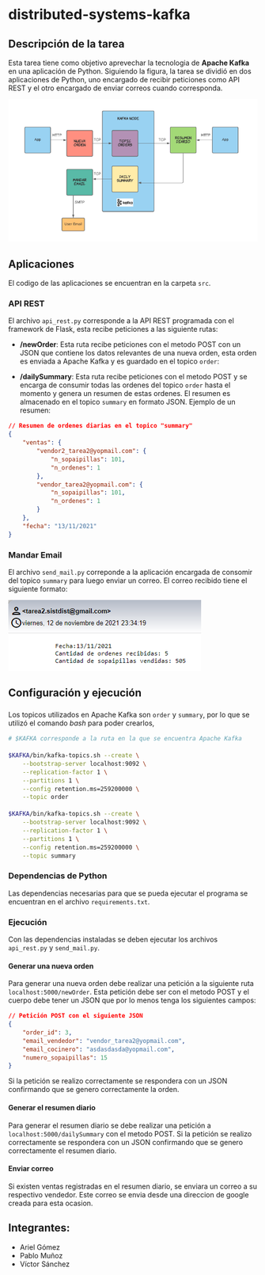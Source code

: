 # distributed-systems-kafka

## Descripción de la tarea

Esta tarea tiene como objetivo aprevechar la tecnologia de **Apache Kafka** en una aplicación de Python. Siguiendo la figura, la tarea se dividió en dos aplicaciones de Python, uno encargado de recibir peticiones como API REST y el otro encargado de enviar correos cuando corresponda.

![tarea1](img/tareakafka.png)

## Aplicaciones

El codigo de las aplicaciones se encuentran en la carpeta `src`.

### API REST

El archivo `api_rest.py` corresponde a la API REST programada con el framework de Flask, esta recibe peticiones a las siguiente rutas:

* **/newOrder**: Esta ruta recibe peticiones con el metodo POST con un JSON que contiene los datos relevantes de una nueva orden, esta orden es enviada a Apache Kafka y es guardado en el topico `order`:


* **/dailySummary**: Esta ruta recibe peticiones con el metodo POST y se encarga de consumir todas las ordenes del topico `order` hasta el momento y genera un resumen de estas ordenes. El resumen es almacenado en el topico `summary` en formato JSON. Ejemplo de un resumen:
```json
// Resumen de ordenes diarias en el topico "summary"
{
    "ventas": {
        "vendor2_tarea2@yopmail.com": {
            "n_sopaipillas": 101,
            "n_ordenes": 1
        }, 
        "vendor_tarea2@yopmail.com": {
            "n_sopaipillas": 101,
            "n_ordenes": 1
        }
    }, 
    "fecha": "13/11/2021"
}
```
### Mandar Email
El archivo `send_mail.py` correponde a la aplicación encargada de consomir del topico `summary` para luego enviar un correo. El correo recibido tiene el siguiente formato:

![correo](img/tareakafka2.png)

## Configuración y ejecución

### 
Los topicos utilizados en Apache Kafka son `order` y `summary`, por lo que se utilizó el comando *bash* para poder crearlos, 

```bash
# $KAFKA corresponde a la ruta en la que se encuentra Apache Kafka

$KAFKA/bin/kafka-topics.sh --create \
    --bootstrap-server localhost:9092 \
    --replication-factor 1 \
    --partitions 1 \
    --config retention.ms=259200000 \
    --topic order

$KAFKA/bin/kafka-topics.sh --create \
    --bootstrap-server localhost:9092 \
    --replication-factor 1 \
    --partitions 1 \
    --config retention.ms=259200000 \
    --topic summary
```

### Dependencias de Python

Las dependencias necesarias para que se pueda ejecutar el programa se encuentran en el archivo `requirements.txt`.

### Ejecución

Con las dependencias instaladas se deben ejecutar los archivos `api_rest.py` y `send_mail.py`.

#### Generar una nueva orden

Para generar una nueva orden debe realizar una petición a la siguiente ruta `localhost:5000/newOrder`. Esta petición debe ser con el metodo POST y el cuerpo debe tener un JSON que por lo menos tenga los siguientes campos:

```json
// Petición POST con el siguiente JSON
{
    "order_id": 3,
    "email_vendedor": "vendor_tarea2@yopmail.com",
    "email_cocinero": "asdasdasda@yopmail.com",
    "numero_sopaipillas": 15
}
```
Si la petición se realizo correctamente se respondera con un JSON confirmando que se genero correctamente la orden.

#### Generar el resumen diario

Para generar el resumen diario se debe realizar una petición a `localhost:5000/dailySummary` con el metodo POST.
Si la petición se realizo correctamente se respondera con un JSON confirmando que se genero correctamente el resumen diario.

#### Enviar correo

Si existen ventas registradas en el resumen diario, se enviara un correo a su respectivo vendedor. Este correo se envia desde una direccion de google creada para esta ocasion.

## Integrantes:
* Ariel Gómez
* Pablo Muñoz
* Víctor Sánchez